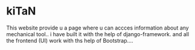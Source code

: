 # kiTaN
This website provide u a page where u can accces information about any mechanical tool.. i have built it with the help of django-framework.
and all the frontend (UI) work with ths help of Bootstrap....
